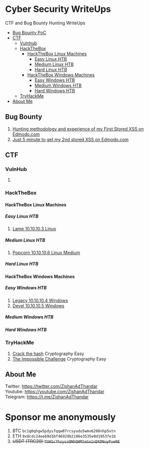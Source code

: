 # Cyber Security WriteUps
CTF and Bug Bounty Hunting WriteUps
- [Bug Bounty PoC](#bug-bounty)
- [CTF](#CTF)
  - [Vulnhub](#vulnhub)
  - [HackTheBox](#hackthebox)
    - [HackTheBox Linux Machines](#hackthebox-linux-machines)
      - [Easy Linux HTB](#easy-htb)
      - [Medium Linux HTB](#medium-htb)
      - [Hard Linux HTB](#hard-htb)
    - [HackTheBox Windows Machines](#hackthebox-linux-machines)
      - [Easy Windows HTB](#easy-windows-htb)
      - [Medium Windows HTB](#medium-windows-htb)
      - [Hard Windows HTB](#hard-windows-htb)
  - [TryHackMe](#tryhackme)
- [About Me](#about-me)

## Bug Bounty
<ol>
  <li><a href="/bugbounty/1.md" target="_blank">Hunting methodology and experience of my First Stored XSS on Edmodo.com</a></li>
  <li><a href="/bugbounty/2.md" target="_blank">Just 5 minute to get my 2nd stored XSS on Edmodo.com</a></li>
</ol>

## CTF

### VulnHub
<ol>
  <li><a href="./CTF/vulnhub/1.md" target="_blank"></a></li>
</ol>

### HackTheBox

#### HackTheBox Linux Machines
##### Easy Linux HTB
<ol>
<li><a href="./CTF/hackthebox.com/0001lame.md" target="_blank">Lame 10.10.10.3 Linux</a></li> 
</ol>

##### Medium Linux HTB
<ol>
<li><a href="./CTF/hackthebox.com/0004popcorn.md" target="_blank">Popcorn 10.10.10.6 Linux Medium</a></li>
</ol>

##### Hard Linux HTB

#### HackTheBox Windows Machines
##### Easy Windows HTB
<ol>
<li><a href="./CTF/hackthebox.com/0002legacy.md" target="_blank">Legacy 10.10.10.4 Windows</a></li> 
<li><a href="./CTF/hackthebox.com/0003devel.md" target="_blank">Devel 10.10.10.5 Windows</a></li>
</ol>

##### Medium Windows HTB

##### Hard Windows HTB


### TryHackMe
<ol>
  <li><a href="https://github.com/ZishanAdThandar/WriteUps/blob/main/CTF/tryhackme.com/crackthehash.md" target="_blank">Crack the hash</a> Cryptography Easy</li>
  <li><a href="https://github.com/ZishanAdThandar/WriteUps/blob/main/CTF/tryhackme.com/theimpossiblechallenge.md" target="_blank">The Impossible Challenge</a> Cryptography Easy</li>
</ol>

## About Me
Twitter: <a href="https://twitter.com/ZishanAdThandar">https://twitter.com/ZishanAdThandar</a><br>
Youtube: <a href="https://youtube.com/ZishanAdThandar">https://youtube.com/ZishanAdThandar</a><br>
Telegram: <a href="https://t.me/ZishanAdThandar">https://t.me/ZishanAdThandar</a>

# Sponsor me anonymously 

1. BTC `bc1q0qhgw5pdys7qqw07rcsyudu5wmv6208nhp5xtn`
2. ETH `0x8cdc24eeb9d1bf46929b2106e3535e0d1953fe1b`
3. ~~USDT (TRC20) `TGW1c7hzyszQNhQHM3aGa1nEKDNuyPueNE`~~


